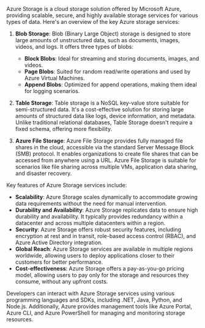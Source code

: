 Azure Storage is a cloud storage solution offered by Microsoft Azure, providing scalable, secure, and highly available storage services for various types of data. Here's an overview of the key Azure storage services:

1. **Blob Storage**: Blob (Binary Large Object) storage is designed to store large amounts of unstructured data, such as documents, images, videos, and logs. It offers three types of blobs:
   - **Block Blobs**: Ideal for streaming and storing documents, images, and videos.
   - **Page Blobs**: Suited for random read/write operations and used by Azure Virtual Machines.
   - **Append Blobs**: Optimized for append operations, making them ideal for logging scenarios.

2. **Table Storage**: Table storage is a NoSQL key-value store suitable for semi-structured data. It's a cost-effective solution for storing large amounts of structured data like logs, device information, and metadata. Unlike traditional relational databases, Table Storage doesn't require a fixed schema, offering more flexibility.

3. **Azure File Storage**: Azure File Storage provides fully managed file shares in the cloud, accessible via the standard Server Message Block (SMB) protocol. It enables organizations to create file shares that can be accessed from anywhere using a URL. Azure File Storage is suitable for scenarios like file sharing across multiple VMs, application data sharing, and disaster recovery.

Key features of Azure Storage services include:

- **Scalability**: Azure Storage scales dynamically to accommodate growing data requirements without the need for manual intervention.
- **Durability and Availability**: Azure Storage replicates data to ensure high durability and availability. It typically provides redundancy within a datacenter and across multiple datacenters within a region.
- **Security**: Azure Storage offers robust security features, including encryption at rest and in transit, role-based access control (RBAC), and Azure Active Directory integration.
- **Global Reach**: Azure Storage services are available in multiple regions worldwide, allowing users to deploy applications closer to their customers for better performance.
- **Cost-effectiveness**: Azure Storage offers a pay-as-you-go pricing model, allowing users to pay only for the storage and resources they consume, without any upfront costs.

Developers can interact with Azure Storage services using various programming languages and SDKs, including .NET, Java, Python, and Node.js. Additionally, Azure provides management tools like Azure Portal, Azure CLI, and Azure PowerShell for managing and monitoring storage resources.